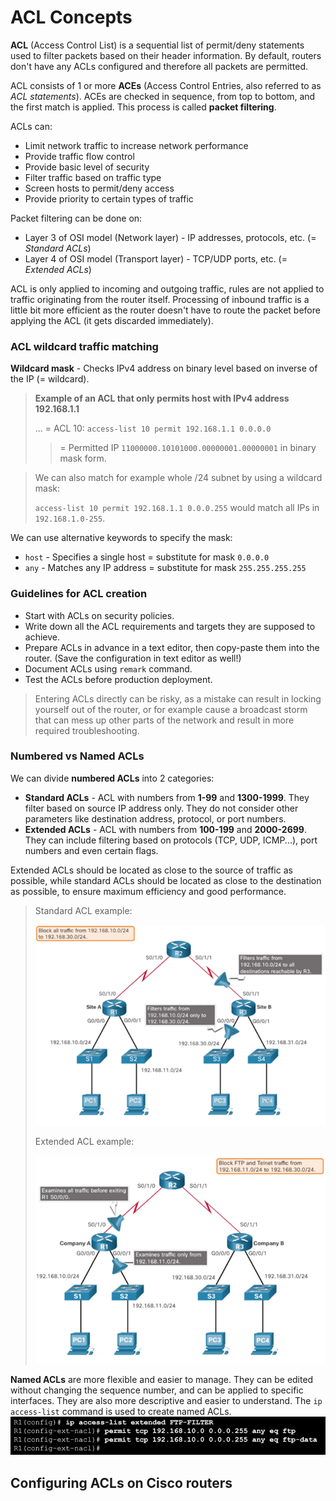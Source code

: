 # ACL Concepts

**ACL** (Access Control List) is a sequential list of permit/deny statements used to filter packets based on their header
information. By default, routers don't have any ACLs configured and therefore all packets are permitted.

ACL consists of 1 or more **ACEs** (Access Control Entries, also referred to as *ACL statements*). ACEs are checked in sequence,
from top to bottom, and the first match is applied. This process is called **packet filtering**.

ACLs can:
- Limit network traffic to increase network performance
- Provide traffic flow control
- Provide basic level of security
- Filter traffic based on traffic type
- Screen hosts to permit/deny access
- Provide priority to certain types of traffic

Packet filtering can be done on:
- Layer 3 of OSI model (Network layer) - IP addresses, protocols, etc. (= *Standard ACLs*)
- Layer 4 of OSI model (Transport layer) - TCP/UDP ports, etc. (= *Extended ACLs*)

ACL is only applied to incoming and outgoing traffic, rules are not applied to traffic originating from the router itself.
Processing of inbound traffic is a little bit more efficient as the router doesn't have to route the packet before applying
the ACL (it gets discarded immediately).

### ACL wildcard traffic matching

**Wildcard mask** - Checks IPv4 address on binary level based on inverse of the IP (= wildcard).

> **Example of an ACL that only permits host with IPv4 address 192.168.1.1**
> 
> ... = ACL 10:
> `access-list 10 permit 192.168.1.1 0.0.0.0`
>> = Permitted IP `11000000.10101000.00000001.00000001` in binary mask form.

> We can also match for example whole /24 subnet by using a wildcard mask:
> 
> `access-list 10 permit 192.168.1.1 0.0.0.255`
> would match all IPs in `192.168.1.0-255`.

We can use alternative keywords to specify the mask:
- `host` - Specifies a single host = substitute for mask `0.0.0.0`
- `any` - Matches any IP address = substitute for mask `255.255.255.255`


### Guidelines for ACL creation

- Start with ACLs on security policies.
- Write down all the ACL requirements and targets they are supposed to achieve.
- Prepare ACLs in advance in a text editor, then copy-paste them into the router. (Save the configuration in text editor as well!)
- Document ACLs using `remark` command.
- Test the ACLs before production deployment.

> Entering ACLs directly can be risky, as a mistake can result in locking yourself out of the router, or for example
> cause a broadcast storm that can mess up other parts of the network and result in more required troubleshooting.


### Numbered vs Named ACLs

We can divide **numbered ACLs** into 2 categories:
- **Standard ACLs** - ACL with numbers from **1-99** and **1300-1999**. They filter based on source IP address only. They do not consider other
  parameters like destination address, protocol, or port numbers.
- **Extended ACLs** - ACL with numbers from **100-199** and **2000-2699**. They can include filtering based on protocols (TCP, UDP, ICMP...),
  port numbers and even certain flags.

Extended ACLs should be located as close to the source of traffic as possible, while standard ACLs should be located as close
to the destination as possible, to ensure maximum efficiency and good performance.

>Standard ACL example:
> 
>![img.png](../images/acl_ex_1.png)
>
>Extended ACL example:
> 
> ![img.png](../images/acl_ex_2.png)


**Named ACLs** are more flexible and easier to manage. They can be edited without changing the sequence number, and can be applied to
specific interfaces. They are also more descriptive and easier to understand. The `ip access-list` command is used to create named ACLs.
![img.png](../images/named_acl.png)


## Configuring ACLs on Cisco routers



